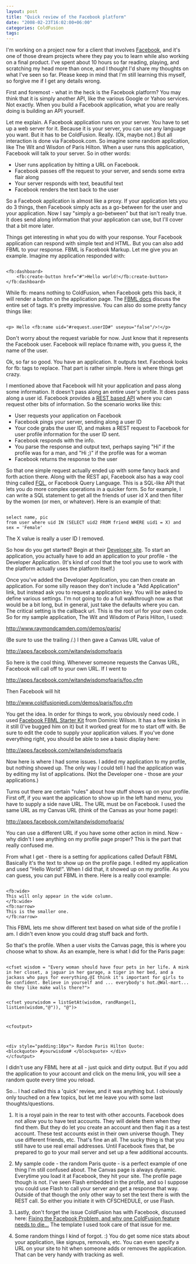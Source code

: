 ```yaml
---
layout: post
title: "Quick review of the Facebook platform"
date: "2008-02-23T16:02:00+06:00"
categories: ColdFusion 
tags: 
---
```


I'm working on a project now for a client that involves <a href="http://www.facebook.com">Facebook</a>, and it's one of those dream projects where they pay you to learn while also working on a final product. I've spent about 10 hours so far reading, playing, and scratching my head more than once, and I thought I'd share my thoughts on what I've seen so far. Please keep in mind that I'm still learning this myself, so forgive me if I get any details wrong.
<!--more-->
First and foremost - what in the heck is the Facebook platform? You may think that it is simply another API, like the various Google or Yahoo services. Not exactly. When you build a Facebook application, what you are really doing is building an API yourself. 

Let me explain. A Facebook application runs on your server. You have to set up a web server for it. Because it is your server, you can use any language you want. But it has to be ColdFusion. Really. (Ok, maybe not.) But all interaction is done via Facebook.com. So imagine some random application, like The Wit and Wisdon of Paris Hilton. When a user runs this application, Facebook will talk to your server. So in other words:

<ul>
<li>User runs application by hitting a URL on Facebook.
<li>Facebook passes off the request to your server, and sends some extra flair along
<li>Your server responds with text, beautiful text
<li>Facebook renders the text back to the user
</ul>

So a Facebook application is almost like a proxy. If your application lets you do 3 things, then Facebook simply acts as a go-between for the user and your application. Now I say "simply a go-between" but that isn't really true. It does send along information that your application can use, but I'll cover that a bit more later. 

Things get interesting in what you do with your response. Your Facebook application can respond with simple text and HTML. But you can also add FBML to your response. FBML is Facebook Markup. Let me give you an example. Imagine my application responded with:

<code>
&lt;fb:dashboard&gt;
	&lt;fb:create-button href="#"&gt;Hello world!&lt;/fb:create-button&gt;
&lt;/fb:dashboard&gt;
</code>

While fb: means nothing to ColdFusion, when Facebook gets this back, it will render a button on the application page. The <a href="http://wiki.developers.facebook.com/index.php/FBML">FBML docs</a> discuss the entire set of tags. It's pretty impressive. You can also do some pretty fancy things like:

<code>
&lt;p&gt; Hello &lt;fb:name uid="#request.userID#" useyou="false"/&gt;!&lt;/p&gt;
</code>

Don't worry about the request variable for now. Just know that it represents the Facebook user. Facebook will replace fb:name with, you guess it, the name of the user. 

Ok, so far so good. You have an application. It outputs text. Facebook looks for fb: tags to replace. That part is rather simple. Here is where things get crazy.

I mentioned above that Facebook will hit your application and pass along some information. It doesn't pass along an entire user's profile. It does pass along a user id. Facebook provides a <a href="http://wiki.developers.facebook.com/index.php/API">REST based API</a> where you can request other bits of information. So the scenario works like this:

<ul>
<li>User requests your application on Facebook
<li>Facebook pings your server, sending along a user ID
<li>Your code grabs the user ID, and makes a REST request to Facebook for user profile information for the user ID sent.
<li>Facebook responds with the info.
<li>You parse the response and output text, perhaps saying "Hi" if the profile was for a man, and "Hi ;)" if the profile was for a woman
<li>Facebook returns the response to the user
</ul>

So that one simple request actually ended up with some fancy back and forth action there. Along with the REST api, Facebook also has a way cool thing called <a href="http://developers.facebook.com/documentation.php?doc=fql">FQL</a>, or Facebook Query Language. This is a SQL-like API that lets you do more complex operations in a quicker form. So for example, I can write a SQL statement to get all the friends of user id X and then filter by the women (or men, or whatever). Here is an example of that:

<code>
select name, pic
from user where uid IN (SELECT uid2 FROM friend WHERE uid1 = X) and sex = 'Female'
</code>

The X value is really a user ID I removed. 

So how do you get started? Begin at their <a href="http://developers.facebook.com/">Developer site</a>. To start an application, you actually have to add an application to your profile - the Developer Application. (It's kind of cool that the tool you use to work with the platform actually uses the platform itself.)

Once you've added the Developer Application, you can then create an application. For some silly reason they don't include a "Add Application" link, but instead ask you to request a application key. You will be asked to define various settings. I'm not going to do a full walkthrough now as that would be a bit long, but in general, just take the defaults where you can. The critical setting is the callback url. This is the root url for your own code. So for my sample application, The Wit and Wisdom of Paris Hilton, I used:

http://www.raymondcamden.com/demos/paris/

(Be sure to use the trailing /.) I then gave a Canvas URL value of

http://apps.facebook.com/witandwisdomofparis

So here is the cool thing. Whenever someone requests the Canvas URL, Facebook will call off to your own URL. If I went to

http://apps.facebook.com/witandwisdomofparis/foo.cfm

Then Facebook will hit

http://www.coldfusionjedi.com/demos/paris/foo.cfm

You get the idea. In order for things to work, you obviously need code. I used <a href="http://fbmlstarter.riaforge.org/">Facebook FBML Starter Kit</a> from Dominic Wilson. It has a few kinks in it still (I've bugged him on it) but it worked great for me to start off with. Be sure to edit the code to supply your application values. If you've done everything right, you should be able to see a basic display here:

<a href="http://apps.facebook.com/witandwisdomofparis">http://apps.facebook.com/witandwisdomofparis</a>

Now here is where I had some issues. I added my application to my profile, but nothing showed up. The only way I could tell I had the application was by editing my list of applications. (Not the Developer one - those are <i>your</i> applications.)

Turns out there are certain "rules" about how stuff shows up on your profile. First off, if you want the application to show up in the left hand menu, you have to supply a side nave URL. The URL must be on Facebook. I used the same URL as my Canvas URL (think of the Canvas as your home page):

http://apps.facebook.com/witandwisdomofparis/

You can use a different URL if you have some other action in mind. Now - why didn't I see anything on my profile page proper? This is the part that really confused me.

From what I get - there is a setting for applications called Default FBML Basically it's the text to show up on the profile page. I edited my application and used "Hello World!".  When I did that, it showed up on my profile. As you can guess, you can put FBML in there. Here is a really cool example:

<code>
&lt;fb:wide&gt;
This will only appear in the wide column.
&lt;/fb:wide&gt;
&lt;fb:narrow&gt;
This is the smaller one.
&lt;/fb:narrow&gt;
</code>

This FBML lets me show different text based on what side of the profile I am. I didn't even know you could drag stuff back and forth. 

So that's the profile. When a user visits the Canvas page, this is where you choose what to show. As an example, here is what I did for the Paris page: 

<code>
&lt;cfset wisdom = "Every woman should have four pets in her life. A mink in her closet, a jaguar in her garage, a tiger in her bed, and a jackass who pays for everything.@I think it's important for girls to be confident. Believe in yourself and ... everybody's hot.@Wal-mart... do they like make walls there?"&gt;

&lt;cfset yourwisdom = listGetAt(wisdom, randRange(1, listLen(wisdom,"@")), "@")&gt;
	
&lt;cfoutput&gt;
	
&lt;div style="padding:10px"&gt;
	Random Paris Hilton Quote:
	&lt;blockquote&gt;
	#yourwisdom#
	&lt;/blockquote&gt;
&lt;/div&gt;
&lt;/cfoutput&gt;
</code>

I didn't use any FBML here at all - just quick and dirty output. But if you add the application to your account and click on the menu link, you will see a random quote every time you reload.

So... I had called this a 'quick' review, and it was anything but. I obviously only touched on a few topics, but let me leave you with some last thoughts/questions.

1) It is a royal pain in the rear to test with other accounts. Facebook does not allow you to have test accounts. They will delete them when they find them. But they do let you create an account and then flag it as a test account. These test accounts exist in their own universe though. They use different friends, etc. That's fine an all. The sucky thing is that you still have to use real email addresses. Until Facebook fixes that, be prepared to go to your mail server and set up a few additional accounts. 

2) My sample code - the random Paris quote - is a perfect example of one thing I'm still confused about. The Canvas page is always dynamic. Everytime you load it at Facebook, they hit your site. The profile page though is not. I've seen Flash embedded in the profile, and so I suppose you could use Flash to call your server and get a response that way. Outside of that though the only other way to set the text there is with the REST call. So either you initiate it with CFSCHEDULE, or use Flash. 

3) Lastly, don't forget the issue ColdFusion has with Facebook, discussed here: <a href="http://www.coldfusionjedi.com/index.cfm/2007/9/21/Fixing-the-Facebook-Problem-and-why-one-ColdFusion-feature-needs-to-die">Fixing the Facebook Problem, and why one ColdFusion feature needs to die...</a> The template I used took care of that issue for me.

4) Some random things I kind of forgot. :) You do get some nice stats about your application, like signups, removals, etc. You can even specify a URL on your site to hit when someone adds or removes the application. That can be very handy with tracking as well.